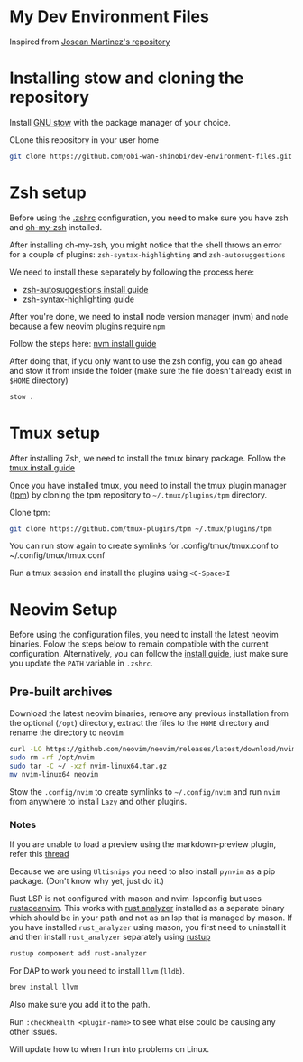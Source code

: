 # My Dev Environment Files

Inspired from [Josean Martinez's repository](https://github.com/josean-dev/dev-environment-files/tree/main)

# Installing stow and cloning the repository

Install [GNU stow](https://www.gnu.org/software/stow/) with the package manager of your choice.

CLone this repository in your user home

```zsh
git clone https://github.com/obi-wan-shinobi/dev-environment-files.git ~/dev-environment-files
```

# Zsh setup

Before using the [.zshrc](.zshrc) configuration, you need to make sure you have zsh and [oh-my-zsh](https://ohmyz.sh/#install) installed.

After installing oh-my-zsh, you might notice that the shell throws an error for a couple of plugins: `zsh-syntax-highlighting` and `zsh-autosuggestions`

We need to install these separately by following the process here:

- [zsh-autosuggestions install guide](https://github.com/zsh-users/zsh-autosuggestions/blob/master/INSTALL.md)
- [zsh-syntax-highlighting guide](https://github.com/zsh-users/zsh-syntax-highlighting/blob/master/INSTALL.md)

After you're done, we need to install node version manager (nvm) and `node` because a few neovim plugins require `npm`

Follow the steps here: [nvm install guide](https://github.com/nvm-sh/nvm?tab=readme-ov-file#install--update-script)

After doing that, if you only want to use the zsh config, you can go ahead and stow it from inside the folder (make sure the file doesn't already exist in `$HOME` directory)

```zsh
stow .
```

# Tmux setup

After installing Zsh, we need to install the tmux binary package. Follow the [tmux install guide](https://github.com/tmux/tmux/wiki/Installing#binary-packages)

Once you have installed tmux, you need to install the tmux plugin manager ([tpm](https://github.com/tmux-plugins/tpm)) by cloning the tpm repository to `~/.tmux/plugins/tpm` directory.

Clone tpm:

```zsh
git clone https://github.com/tmux-plugins/tpm ~/.tmux/plugins/tpm
```

You can run stow again to create symlinks for .config/tmux/tmux.conf to ~/.config/tmux/tmux.conf

Run a tmux session and install the plugins using `<C-Space>I`

# Neovim Setup

Before using the configuration files, you need to install the latest neovim binaries. Folow the steps below to remain compatible with the current configuration. Alternatively, you can follow the [install guide](https://github.com/neovim/neovim/blob/master/INSTALL.md), just make sure you update the `PATH` variable in `.zshrc`.

## Pre-built archives

Download the latest neovim binaries, remove any previous installation from the optional (`/opt`) directory, extract the files to the `HOME` directory and rename the directory to `neovim`

```zsh
curl -LO https://github.com/neovim/neovim/releases/latest/download/nvim-linux64.tar.gz
sudo rm -rf /opt/nvim
sudo tar -C ~/ -xzf nvim-linux64.tar.gz
mv nvim-linux64 neovim
```

Stow the `.config/nvim` to create symlinks to `~/.config/nvim` and run `nvim` from anywhere to install `Lazy` and other plugins.

### Notes

If you are unable to load a preview using the markdown-preview plugin, refer this [thread](https://github.com/iamcco/markdown-preview.nvim/issues/148#issuecomment-1921780253)

Because we are using `Ultisnips` you need to also install `pynvim` as a pip package. (Don't know why yet, just do it.)

Rust LSP is not configured with mason and nvim-lspconfig but uses [rustaceanvim](https://github.com/mrcjkb/rustaceanvim?tab=readme-ov-file#pencil-prerequisites).
This works with [rust analyzer](https://rust-analyzer.github.io/) installed as a separate binary which should be in your path and not as an lsp that is managed by mason.
If you have installed `rust_analyzer` using mason, you first need to uninstall it and then install `rust_analyzer` separately using [rustup](https://rust-analyzer.github.io/book/rust_analyzer_binary.html#rustup)

```zsh
rustup component add rust-analyzer
```

For DAP to work you need to install `llvm` (`lldb`).

```zsh
brew install llvm
```

Also make sure you add it to the path.

Run `:checkhealth <plugin-name>` to see what else could be causing any other issues.

Will update how to when I run into problems on Linux.
